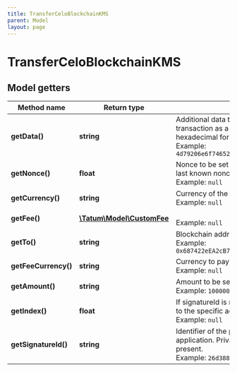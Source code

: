 ```yaml
---
title: TransferCeloBlockchainKMS
parent: Model
layout: page
---
```


# TransferCeloBlockchainKMS

## Model getters

Method name | Return type | Description | Notes
------------ | ------------- | ------------- | -------------
**getData()** | **string** | Additional data that can be passed to a blockchain transaction as a data property; must be in the hexadecimal format <br>Example: `4d79206e6f746520746f2074686520726563697069656e74` | [optional]
**getNonce()** | **float** | Nonce to be set to Celo transaction. If not present, last known nonce will be used. <br>Example: `null` | [optional]
**getCurrency()** | **string** | Currency of the transaction <br>Example: `null` |
**getFee()** | [**\Tatum\Model\CustomFee**](../CustomFee) |  <br>Example: `null` | [optional]
**getTo()** | **string** | Blockchain address to send assets <br>Example: `0x687422eEA2cB73B5d3e242bA5456b782919AFc85` |
**getFeeCurrency()** | **string** | Currency to pay for transaction gas <br>Example: `null` |
**getAmount()** | **string** | Amount to be sent. <br>Example: `100000` |
**getIndex()** | **float** | If signatureId is mnemonic-based, this is the index to the specific address from that mnemonic. <br>Example: `null` | [optional]
**getSignatureId()** | **string** | Identifier of the private key associated in signing application. Private key, or signature Id must be present. <br>Example: `26d3883e-4e17-48b3-a0ee-09a3e484ac83` |

